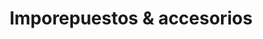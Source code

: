---
title: "Imporepuestos & accesorios"
url: /bogota-d-c/imporepuestos-und-accesorios/
shop: Autoteile
---
